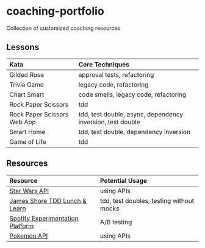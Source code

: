 # coaching-portfolio
Collection of customized coaching resources

## Lessons
| Kata                        | Core Techniques                                            |
| :-------------------------- | :--------------------------------------------------------- |
| Gilded Rose                 | approval tests, refactoring                                |
| Trivia Game                 | legacy code, refactoring                                   |
| Chart Smart                 | code smells, legacy code, refactoring                      |
| Rock Paper Scissors         | tdd                                                        |
| Rock Paper Scissors Web App | tdd, test double, async, dependency inversion, test double |
| Smart Home                  | tdd, test double, dependency inversion                     |
| Game of Life                | tdd                                                        |

## Resources

| Resource                                               | Potential Usage                          |
| :----------------------------------------------------- | :--------------------------------------- |
| [Star Wars API][star wars api]                         | using APIs                               |
| [James Shore TDD Lunch & Learn][jshore ll]             | tdd, test doubles, testing without mocks |
| [Spotify Experimentation Platform][spotify experiment] | A/B testing                              |
| [Pokemon API][pokeapi] | using APIs |

[star wars api]: https://swapi.dev/
[jshore ll]: (https://www.jamesshore.com/v2/projects/lunch-and-learn)
[spotify experiment]: https://engineering.atspotify.com/2020/10/29/spotifys-new-experimentation-platform-part-1/
[pokeapi]: https://pokeapi.co/
